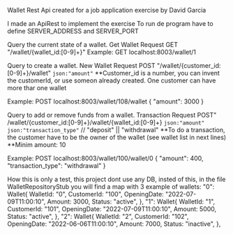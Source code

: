 Wallet Rest Api created for a job application exercise
by David Garcia

I made an ApiRest to implement the exercise
To run de program have to define SERVER_ADDRESS and SERVER_PORT


Query the current state of a wallet.
Get Wallet Request
GET  "/wallet/{wallet_id:[0-9]+}"
Example:
GET localhost:8003/wallet/1



Query to create a wallet.
New Wallet Request
POST "/wallet/{customer_id:[0-9]+}/wallet"
`json:"amount"`
**Customer_id is a number, you can invent the customerId, or use someon already created. One customer can have more thar one wallet

Example: 
POST localhost:8003/wallet/108/wallet
{
    "amount": 3000
}



Query to add or remove funds from a wallet. 
Transaction Request
POST" /wallet/{customer_id:[0-9]+}/wallet/{wallet_id:[0-9]+}
`json:"amount"`
`json:"transaction_type"` // "deposit" || "withdrawal"
**To do a transaction, the customer have to be the owner of the wallet (see wallet list in next lines)
**Minim amount: 10


Example:
POST localhost:8003/wallet/100/wallet/0
{
"amount": 400,
"transaction_type": "withdrawal"
}




How this is only a test, this project dont use any DB, insted of this, in the file WalletRepositoryStub you will find a map with 3 example of wallets:
		"0": Wallet{
			WalletId:    "0",
			CustomerId:  "100",
			OpeningDate: "2022-07-09T11:00:10",
			Amount:      3000,
			Status:      "active",
		},
		"1": Wallet{
			WalletId:    "1",
			CustomerId:  "101",
			OpeningDate: "2022-07-09T11:00:10",
			Amount:      5000,
			Status:      "active",
		},
		"2": Wallet{
			WalletId:    "2",
			CustomerId:  "102",
			OpeningDate: "2022-06-06T11:00:10",
			Amount:      7000,
			Status:      "inactive",
		},
  
  
  
  
